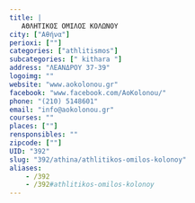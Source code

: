 ```yaml
---
title: |
   ΑΘΛΗΤΙΚΟΣ ΟΜΙΛΟΣ ΚΟΛΩΝΟΥ
city: ["Αθήνα"]
perioxi: [""]
categories: ["athlitismos"]
subcategories: [" kithara "]
address: "ΛΕΑΝΔΡΟΥ 37-39"
logoimg: ""
website: "www.aokolonou.gr"
facebook: "www.facebook.com/AoKolonou/"
phone: "(210) 5148601"
email: "info@aokolonou.gr"
courses: ""
places: [""]
rensponsibles: ""
zipcode: [""]
UID: "392"
slug: "392/athina/athlitikos-omilos-kolonoy"
aliases:
    - /392
    - /392#athlitikos-omilos-kolonoy
---
```


